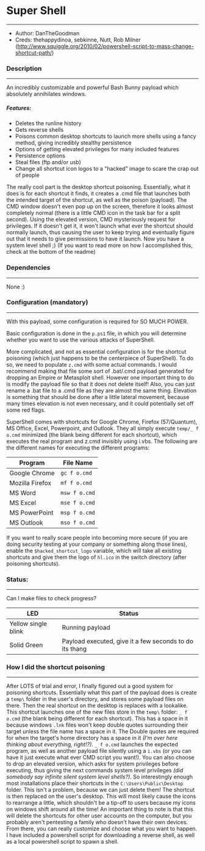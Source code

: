 # Super Shell
---
- Author: DanTheGoodman
- Creds: thehappydinoa, sebkinne, Nutt, Rob Milner (http://www.squiggle.org/2010/02/powershell-script-to-mass-change-shortcut-path/)

### Description
---
An incredibly customizable and powerful Bash Bunny payload which absolutely annihilates windows.

##### Features:
- Deletes the runline history
- Gets reverse shells
- Poisons common desktop shortcuts to launch more shells using a fancy method, giving incredibly stealthy persistence
- Options of getting elevated privileges for many included features
- Persistence options
- Steal files (ftp and/or usb)
- Change all shortcut icon logos to a "hacked" image to scare the crap out of people

The really cool part is the desktop shortcut poisoning. Essentially, what it does is for each shortcut it finds, it creates a .cmd file that launches both the intended target of the shortcut, as well as the poison (payload). The CMD window doesn't even pop up on the screen, therefore it looks almost completely normal (there is a little CMD icon in the task bar for a split second). Using the elevated version, CMD mysteriously request for privileges. If it doesn't get it, it won't launch what ever the shortcut should normally launch, thus causing the user to keep trying and eventually figure out that it needs to give permissions to have it launch. Now you have a system level shell ;) (If you want to read more on how I accomplished this, check at the bottom of the readme)


### Dependencies
---
None :)



### Configuration (mandatory)
---
With this payload, some configuration is required for SO MUCH POWER.

Basic configuration is done in the `p.ps1` file, in which you will determine whether you want to use the various attacks of SuperShell.

More complicated, and not as essential configuration is for the shortcut poisoning (which just happens to be the centerpiece of SuperShell). To do so, we need to populate `z.cmd` with some actual commands. I would recommend making that file some sort of .bat/.cmd payload generated for dropping an Empire or Metasploit shell. However one important thing to do is modify the payload file so that it does not delete itself! Also, you can just rename a .bat file to a .cmd file as they are almost the same thing. Elevation is something that should be done after a little lateral movement, because many times elevation is not even necessary, and it could potentially set off some red flags.

SuperShell comes with shortcuts for Google Chrome, Firefox (57/Quantum), MS Office, Excel, Powerpoint, and Outlook. They all simply execute `temp/_ f o.cmd` minimized (the blank being different for each shortcut), which executes the real program and z.cmd invisibly using i.vbs. The following are the different names for executing the different programs:

|Program|File Name|
|---|---|
|Google Chrome|`gc f o.cmd`|
|Mozilla Firefox|`mf f o.cmd`|
|MS Word|`msw f o.cmd`|
|MS Excel|`mse f o.cmd`|
|MS PowerPoint|`msp f o.cmd`|
|MS Outlook|`mso f o.cmd`|

If you want to really scare people into becoming more secure (if you are doing security testing at your company or something along those lines), enable the `$hacked_shortcut_logo` variable, which will take all existing shortcuts and give them the logo of `hl.ico` in the switch directory (after poisoning shortcuts).


### Status:
---
Can I make files to check progress?

|LED|Status|
|---|---|
|Yellow single blink|Running payload|
|Solid Green|Payload executed, give it a few seconds to do its thang|

### How I did the shortcut poisoning
---
After LOTS of trial and error, I finally figured out a good system for poisoning shortcuts. Essentially what this part of the payload does is create a `temp\` folder in the user's directory, and stores some payload files on there. Then the real shortcut on the desktop is replaces with a lookalike. This shortcut launches one of the new files store in the `temp\` folder: `_ f o.cmd` (the blank being different for each shortcut). This has a space in it because windows `.lnk` files won't keep double quotes surrounding their target unless the file name has a space in it. The Double quotes are required for when the target's home directory has a space in it _(I'm over here thinking about everything, right!?)_. `_ f o.cmd` launches the expected program, as well as another payload file silently using a `i.vbs` (or you can have it just execute what ever CMD script you want!). You can also choose to drop an elevated version, which asks for system privileges before executing, thus giving the next commands system level privileges _(did somebody say infinite silent system level shells?)_. So interestingly enough most installations place their shortcuts in the `C:\Users\Public\Desktop` folder. This isn't a problem, because we can just delete them! The shortcut is then replaced on the user's desktop. This will most likely cause the icons to rearrange a little, which shouldn't be a tip-off to users because my icons on windows shift around all the time! An important thing to note is that this will delete the shortcuts for other user accounts on the computer, but you probably aren't pentesting a family who doesn't have their own devices. From there, you can really customize and choose what you want to happen. I have included a powershell script for downloading a reverse shell, as well as a local powershell script to spawn a shell.
